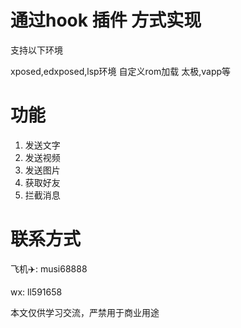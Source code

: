 # 通过hook 插件 方式实现

支持以下环境

xposed,edxposed,lsp环境
自定义rom加载
太极,vapp等

# 功能
1. 发送文字
2. 发送视频
3. 发送图片
4. 获取好友
5. 拦截消息


# 联系方式

飞机✈️: musi68888

wx: ll591658

本文仅供学习交流，严禁用于商业用途
